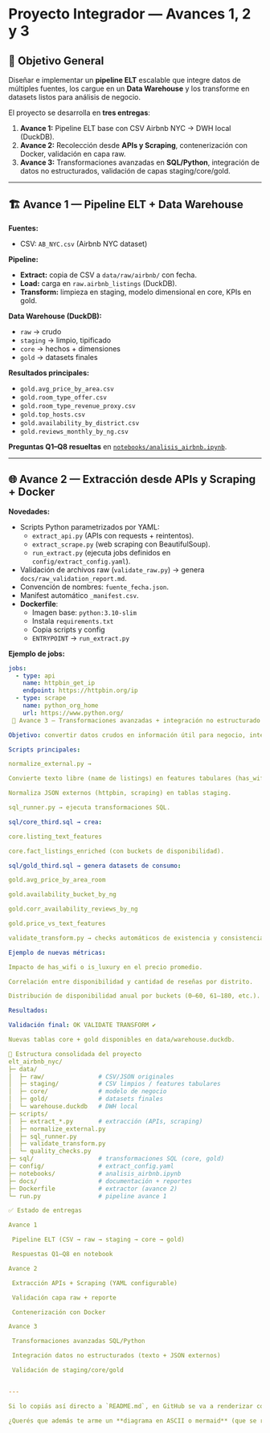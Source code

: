 # Proyecto Integrador — Avances 1, 2 y 3

## 🎯 Objetivo General
Diseñar e implementar un **pipeline ELT** escalable que integre datos de múltiples fuentes, los cargue en un **Data Warehouse** y los transforme en datasets listos para análisis de negocio.  

El proyecto se desarrolla en **tres entregas**:

1. **Avance 1:** Pipeline ELT base con CSV Airbnb NYC → DWH local (DuckDB).  
2. **Avance 2:** Recolección desde **APIs y Scraping**, contenerización con Docker, validación en capa raw.  
3. **Avance 3:** Transformaciones avanzadas en **SQL/Python**, integración de datos no estructurados, validación de capas staging/core/gold.  

---

## 🏗️ Avance 1 — Pipeline ELT + Data Warehouse

**Fuentes:**  
- CSV: `AB_NYC.csv` (Airbnb NYC dataset)

**Pipeline:**  
- **Extract:** copia de CSV a `data/raw/airbnb/` con fecha.  
- **Load:** carga en `raw.airbnb_listings` (DuckDB).  
- **Transform:** limpieza en staging, modelo dimensional en core, KPIs en gold.  

**Data Warehouse (DuckDB):**  
- `raw` → crudo  
- `staging` → limpio, tipificado  
- `core` → hechos + dimensiones  
- `gold` → datasets finales  

**Resultados principales:**  
- `gold.avg_price_by_area.csv`  
- `gold.room_type_offer.csv`  
- `gold.room_type_revenue_proxy.csv`  
- `gold.top_hosts.csv`  
- `gold.availability_by_district.csv`  
- `gold.reviews_monthly_by_ng.csv`  

**Preguntas Q1–Q8 resueltas** en [`notebooks/analisis_airbnb.ipynb`](notebooks/analisis_airbnb.ipynb).  

---

## 🌐 Avance 2 — Extracción desde APIs y Scraping + Docker

**Novedades:**  
- Scripts Python parametrizados por YAML:
  - `extract_api.py` (APIs con requests + reintentos).  
  - `extract_scrape.py` (web scraping con BeautifulSoup).  
  - `run_extract.py` (ejecuta jobs definidos en `config/extract_config.yaml`).  
- Validación de archivos raw (`validate_raw.py`) → genera `docs/raw_validation_report.md`.  
- Convención de nombres: `fuente_fecha.json`.  
- Manifest automático `_manifest.csv`.  
- **Dockerfile**:  
  - Imagen base: `python:3.10-slim`  
  - Instala `requirements.txt`  
  - Copia scripts y config  
  - `ENTRYPOINT` → `run_extract.py`  

**Ejemplo de jobs:**
```yaml
jobs:
  - type: api
    name: httpbin_get_ip
    endpoint: https://httpbin.org/ip
  - type: scrape
    name: python_org_home
    url: https://www.python.org/
 🔄 Avance 3 — Transformaciones avanzadas + integración no estructurado

Objetivo: convertir datos crudos en información útil para negocio, integrando fuentes estructuradas y no estructuradas.

Scripts principales:

normalize_external.py →

Convierte texto libre (name de listings) en features tabulares (has_wifi, has_pool, etc.).

Normaliza JSON externos (httpbin, scraping) en tablas staging.

sql_runner.py → ejecuta transformaciones SQL.

sql/core_third.sql → crea:

core.listing_text_features

core.fact_listings_enriched (con buckets de disponibilidad).

sql/gold_third.sql → genera datasets de consumo:

gold.avg_price_by_area_room

gold.availability_bucket_by_ng

gold.corr_availability_reviews_by_ng

gold.price_vs_text_features

validate_transform.py → checks automáticos de existencia y consistencia.

Ejemplo de nuevas métricas:

Impacto de has_wifi o is_luxury en el precio promedio.

Correlación entre disponibilidad y cantidad de reseñas por distrito.

Distribución de disponibilidad anual por buckets (0–60, 61–180, etc.).

Resultados:

Validación final: OK VALIDATE TRANSFORM ✔

Nuevas tablas core + gold disponibles en data/warehouse.duckdb.

📂 Estructura consolidada del proyecto
elt_airbnb_nyc/
├─ data/
│  ├─ raw/               # CSV/JSON originales
│  ├─ staging/           # CSV limpios / features tabulares
│  ├─ core/              # modelo de negocio
│  ├─ gold/              # datasets finales
│  └─ warehouse.duckdb   # DWH local
├─ scripts/
│  ├─ extract_*.py       # extracción (APIs, scraping)
│  ├─ normalize_external.py
│  ├─ sql_runner.py
│  ├─ validate_transform.py
│  └─ quality_checks.py
├─ sql/                  # transformaciones SQL (core, gold)
├─ config/               # extract_config.yaml
├─ notebooks/            # analisis_airbnb.ipynb
├─ docs/                 # documentación + reportes
├─ Dockerfile            # extractor (avance 2)
└─ run.py                # pipeline avance 1

✅ Estado de entregas

Avance 1

 Pipeline ELT (CSV → raw → staging → core → gold)

 Respuestas Q1–Q8 en notebook

Avance 2

 Extracción APIs + Scraping (YAML configurable)

 Validación capa raw + reporte

 Contenerización con Docker

Avance 3

 Transformaciones avanzadas SQL/Python

 Integración datos no estructurados (texto + JSON externos)

 Validación de staging/core/gold


---

Si lo copiás así directo a `README.md`, en GitHub se va a renderizar con títulos, listas, tablas y bloques de código exactamente como lo ves acá.  

¿Querés que además te arme un **diagrama en ASCII o mermaid** (que se renderiza en GitHub) mostrando el flujo CSV + APIs + Scraping → raw → staging → core → gold?
